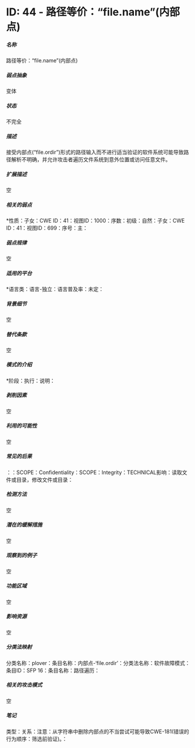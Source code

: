# ID: 44 - 路径等价：“file.name”(内部点)
<h5>名称</h5>路径等价：“file.name”(内部点)
<h5>弱点抽象</h5>变体
<h5>状态</h5>不完全
<h5>描述</h5>接受内部点(“file.ordir”)形式的路径输入而不进行适当验证的软件系统可能导致路径解析不明确，并允许攻击者遍历文件系统到意外位置或访问任意文件。
<h5>扩展描述</h5>空
<h5>相关的弱点</h5>*性质：子女：CWE ID：41：视图ID：1000：序数：初级：自然：子女：CWE ID：41：视图ID：699：序号：主：
<h5>弱点规律</h5>空
<h5>适用的平台</h5>*语言类：语言-独立：语言普及率：未定：
<h5>背景细节</h5>空
<h5>替代条款</h5>空
<h5>模式的介绍</h5>*阶段：执行：说明：
<h5>剥削因素</h5>空
<h5>利用的可能性</h5>空
<h5>常见的后果</h5>：：SCOPE：Confidentiality：SCOPE：Integrity：TECHNICAL影响：读取文件或目录，修改文件或目录：
<h5>检测方法</h5>空
<h5>潜在的缓解措施</h5>空
<h5>观察到的例子</h5>空
<h5>功能区域</h5>空
<h5>影响资源</h5>空
<h5>分类法映射</h5>分类名称：plover：条目名称：内部点-‘file.ordir’：分类法名称：软件故障模式：条目ID：SFP 16：条目名称：路径遍历：
<h5>相关的攻击模式</h5>空
<h5>笔记</h5>类型：关系：注意：从字符串中删除内部点的不当尝试可能导致CWE-181(错误的行为顺序：筛选前验证)。：

